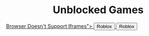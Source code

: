 <!DOCTYPE html>
<meta charset="UTF-8">
<meta name="viewpot" content="width=device
<meta http-equiv="X-UA-Compatible" content="
<link rel="stylesheet" href="style.css">
<title>happymath</title>
</head>
<body>
  <center>
    <h1>Unblocked Games</h1>
  </center>
<a href="games/src="https://"https://now.gg/" style="width: 100%;">Browser Doesn't Support Iframes</iframe>">
  <button>Roblox</button>
<button>Roblox</button><https//:websitesball.com

